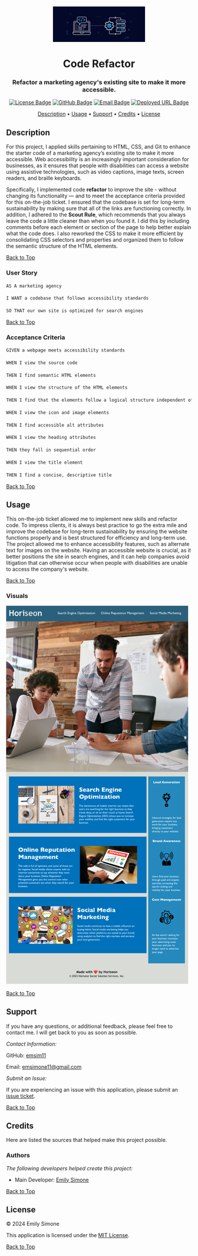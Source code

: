 <div align="center">

<a href="https://github.com/emsim11/Code-Refactor"><img src="./Assets/Repository Visuals/Code-Refactor-Logo.jpg" alt="Application Logo" width="250"></a>

# Code Refactor

<h3>Refactor a marketing agency's existing site to make it more accessible.</h3>

[![License Badge](https://img.shields.io/badge/License-MIT-pink?style=flat-square&labelColor=3A3B3C&color=F778A1&link=https%3A%2F%2Fchoosealicense.com%2Flicenses%2Fmit%2F)](https://choosealicense.com/licenses/mit/) [![GitHub Badge](https://img.shields.io/badge/GitHub-emsim11-blue?style=flat-square&logo=GitHub&labelColor=3A3B3C&color=78E1F7&link=https://github.com/emsim11)](https://github.com/emsim11) [![Email Badge](https://img.shields.io/badge/Gmail-Contact_Me-green?style=flat-square&logo=gmail&logoColor=FFFFFF&labelColor=3A3B3C&color=62F1CD)](mailto:emsimone11@gmail.com) [![Deployed URL Badge](https://img.shields.io/badge/Deployed_URL-Code_Refactor-purple?style=flat-square&labelColor=3A3B3C&color=E0ADF7&link=https://emsim11.github.io/Code-Refactor/)](https://emsim11.github.io/Code-Refactor/)

<p>
<a href="#description">Description</a> • 
<a href="#usage">Usage</a> • 
<a href="#support">Support</a> • 
<a href="#credits">Credits</a> • 
<a href="#license">License</a> </p>

</div>

## Description

For this project, I applied skills pertaining to HTML, CSS, and Git to enhance the starter code of a marketing agency’s existing site to make it more accessible. Web accessibility is an increasingly important consideration for businesses, as it ensures that people with disabilities can access a website using assistive technologies, such as video captions, image texts, screen readers, and braille keyboards.

Specifically, I implemented code **refactor** to improve the site - without changing its functionality &mdash; and to meet the acceptance criteria provided for this on-the-job ticket. I ensured that the codebase is set for long-term sustainability by making sure that all of the links are functioning correctly. In addition, I adhered to the **Scout Rule**, which recommends that you always leave the code a little cleaner than when you found it. I did this by including comments before each element or section of the page to help better explain what the code does. I also reworked the CSS to make it more efficient by consolidating CSS selectors and properties and organized them to follow the semantic structure of the HTML elements.

[Back to Top](#code-refactor)

### User Story

```md
AS A marketing agency

I WANT a codebase that follows accessibility standards

SO THAT our own site is optimized for search engines
```

[Back to Top](#code-refactor)

### Acceptance Criteria

```md
GIVEN a webpage meets accessibility standards

WHEN I view the source code

THEN I find semantic HTML elements

WHEN I view the structure of the HTML elements

THEN I find that the elements follow a logical structure independent of styling and positioning

WHEN I view the icon and image elements

THEN I find accessible alt attributes

WHEN I view the heading attributes

THEN they fall in sequential order

WHEN I view the title element

THEN I find a concise, descriptive title
```

[Back to Top](#code-refactor)

## Usage

This on-the-job ticket allowed me to implement new skills and refactor code. To impress clients, it is always best practice to go the extra mile and improve the codebase for long-term sustainability by ensuring the website functions properly and is best structured for efficiency and long-term use. The project allowed me to enhance accessibility features, such as alternate text for images on the website. Having an accessible website is crucial, as it better positions the site in search engines, and it can help companies avoid litigation that can otherwise occur when people with disabilities are unable to access the company's website.

[Back to Top](#code-refactor)

### Visuals

![Demo of the Marketing Agency's Webpage.](./Assets/Repository%20Visuals/Website-Demo.jpeg)

[Back to Top](#code-refactor)

## Support

If you have any questions, or additional feedback, please feel free to contact me. I will get back to you as soon as possible.

*Contact Information:*

GitHub: [emsim11](https://github.com/emsim11)

Email: emsimone11@gmail.com

*Submit an Issue:*

If you are experiencing an issue with this application, please submit an [issue ticket](https://github.com/emsim11/Code-Refactor/issues).

[Back to Top](#code-refactor)

## Credits

Here are listed the sources that helped make this project possible.

### Authors

*The following developers helped create this project:*

- Main Developer: [Emily Simone](https://github.com/emsim11)

[Back to Top](#code-refactor)

## License

&copy; 2024 Emily Simone

This application is licensed under the [MIT License](./LICENSE).

[Back to Top](#code-refactor)